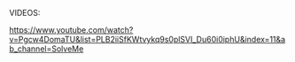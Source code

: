 VIDEOS:

https://www.youtube.com/watch?v=Pgcw4DomaTU&list=PLB2iiSfKWtvykq9s0plSVI_Du60i0iphU&index=11&ab_channel=SolveMe
